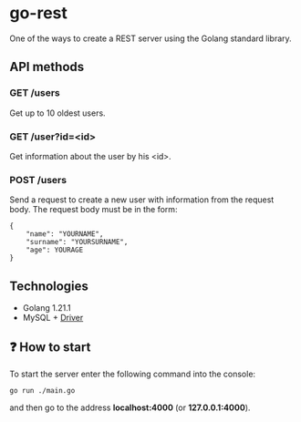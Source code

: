# go-rest
One of the ways to create a REST server using the Golang standard library.

## API methods
### GET /users
Get up to 10 oldest users.

### GET /user?id=\<id\>
Get information about the user by his \<id\>.

### POST /users
Send a request to create a new user with information from the request body. The request body must be in the form:
```
{
    "name": "YOURNAME",
    "surname": "YOURSURNAME",
    "age": YOURAGE
}
```

## Technologies
* Golang 1.21.1
* MySQL + [Driver](https://github.com/go-sql-driver/mysql)

## ❓ How to start
To start the server enter the following command into the console:
```
go run ./main.go
```
and then go to the address __localhost:4000__ (or __127.0.0.1:4000__).
